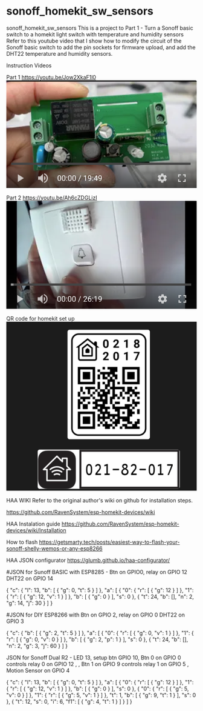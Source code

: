 # sonoff_homekit_sw_sensors
sonoff_homekit_sw_sensors
This is a project to Part 1 - Turn a Sonoff basic switch to a homekit light switch with temperature and humidity sensors
Refer to this youtube video that I show how to modify the circuit of the Sonoff basic switch to add the pin sockets for firmware upload, and add the DHT22 temperature and  humidity sensors.

Instruction Videos

Part 1 https://youtu.be/Jow2XkaF1l0
[![Youtube%20Video](youtube1.png)]( https://youtu.be/Jow2XkaF1l0)

Part 2  https://youtu.be/Ah6cZDGLizI
[![Youtube%20Video](youtube2.png)](https://youtu.be/Ah6cZDGLizI)


QR code for homekit set up
[![QR%20Code](QRCode.png)](https://youtu.be/kwJh4bO8yv4)

HAA WIKI
Refer to the original author's wiki on github for installation steps.

https://github.com/RavenSystem/esp-homekit-devices/wiki


HAA Instalation guide
https://github.com/RavenSystem/esp-homekit-devices/wiki/Installation



How to flash
https://getsmarty.tech/posts/easiest-way-to-flash-your-sonoff-shelly-wemos-or-any-esp8266

HAA JSON configurator
https://glumb.github.io/haa-configurator/

#JSON for Sunoff BASIC  with ESP8285 -  Btn on GPIO0, relay on GPIO 12  DHT22 on GPIO  14

{
  "c": {
    "l": 13,
    "b": [
      {
        "g": 0,
        "t": 5
      }
    ]
  },
  "a": [
    {
      "0": {
        "r": [
          {
            "g": 12
          }
        ]
      },
      "1": {
        "r": [
          {
            "g": 12,
            "v": 1
          }
        ]
      },
      "b": [
        {
          "g": 0
        }
      ],
      "s": 0
    },
    {
      "t": 24,
      "b": [],
      "n": 2,
      "g": 14,
      "j": 30
    }
  ]
}


#JSON for DIY ESP8266 with Btn on GPIO 2, relay on GPIO 0 DHT22 on GPIO 3 

{
  "c": {
    "b": [
      {
        "g": 2,
        "t": 5
      }
    ]
  },
  "a": [
    {
      "0": {
        "r": [
          {
            "g": 0,
            "v": 1
          }
        ]
      },
      "1": {
        "r": [
          {
            "g": 0,
            "v": 0
          }
        ]
      },
      "b": [
        {
          "g": 2,
          "p": 1
        }
      ],
      "s": 0
    },
    {
      "t": 24,
      "b": [],
      "n": 2,
      "g": 3,
      "j": 60
    }
  ]
}

JSON for Sonoff Dual R2 - LED 13,  setup btn GPIO 10, Btn 0 on GPIO 0 controls relay 0 on GPIO 12 , , Btn 1 on GPIO 9 controls relay 1 on GPIO 5 ,   Motion Sensor on GPIO 4  

{
  "c": {
    "l": 13,
    "b": [
      {
        "g": 0,
        "t": 5
      }
    ]
  },
  "a": [
    {
      "0": {
        "r": [
          {
            "g": 12
          }
        ]
      },
      "1": {
        "r": [
          {
            "g": 12,
            "v": 1
          }
        ]
      },
      "b": [
        {
          "g": 0
        }
      ],
      "s": 0
    },
    {
      "0": {
        "r": [
          {
            "g": 5,
            "v": 0
          }
        ]
      },
      "1": {
        "r": [
          {
            "g": 5,
            "v": 1
          }
        ]
      },
      "t": 1,
      "b": [
        {
          "g": 9,
          "t": 1
        }
      ],
      "s": 0
    },
    {
      "t": 12,
      "s": 0,
      "i": 6,
      "f1": [
        {
          "g": 4,
          "t": 1
        }
      ]
    }
  ]
}
